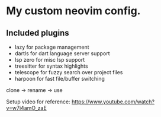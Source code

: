 # My custom neovim config.

## Included plugins
- lazy for package management
- dartls for dart language server support
- lsp zero for misc lsp support
- treesitter for syntax highlights
- telescope for fuzzy search over project files
- harpoon for fast file/buffer switching

clone -> rename -> use

Setup video for reference: https://www.youtube.com/watch?v=w7i4amO_zaE
